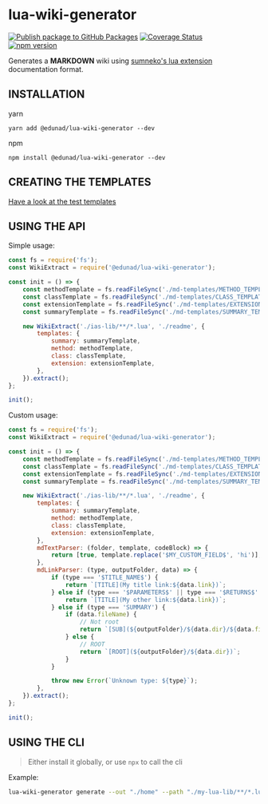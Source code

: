 # lua-wiki-generator

[![Publish package to GitHub Packages](https://github.com/edunad/lua-wiki-generator/actions/workflows/release.yaml/badge.svg)](https://github.com/edunad/lua-wiki-generator/actions/workflows/release.yaml)
[![Coverage Status](https://coveralls.io/repos/github/edunad/lua-wiki-generator/badge.svg?branch=master)](https://coveralls.io/github/edunad/lua-wiki-generator?branch=master)⠀⠀⠀⠀
[![npm version](https://badge.fury.io/js/@edunad%2Flua-wiki-generator.svg)](https://badge.fury.io/js/@edunad%2Flua-wiki-generator)

Generates a **MARKDOWN** wiki using [sumneko's lua extension](https://github.com/sumneko/lua-language-server) documentation format.

## INSTALLATION

yarn

```
yarn add @edunad/lua-wiki-generator --dev
```

npm

```
npm install @edunad/lua-wiki-generator --dev
```

## CREATING THE TEMPLATES

[Have a look at the test templates](https://github.com/edunad/lua-wiki-generator/tree/master/tests/__test_templates__)

## USING THE API

Simple usage:

```js
const fs = require('fs');
const WikiExtract = require('@edunad/lua-wiki-generator');

const init = () => {
    const methodTemplate = fs.readFileSync('./md-templates/METHOD_TEMPLATE.md', 'utf8');
    const classTemplate = fs.readFileSync('./md-templates/CLASS_TEMPLATE.md', 'utf8');
    const extensionTemplate = fs.readFileSync('./md-templates/EXTENSION_TEMPLATE.md', 'utf8');
    const summaryTemplate = fs.readFileSync('./md-templates/SUMMARY_TEMPLATE.md', 'utf8');

    new WikiExtract('./ias-lib/**/*.lua', './readme', {
        templates: {
            summary: summaryTemplate,
            method: methodTemplate,
            class: classTemplate,
            extension: extensionTemplate,
        },
    }).extract();
};

init();
```

Custom usage:

```js
const fs = require('fs');
const WikiExtract = require('@edunad/lua-wiki-generator');

const init = () => {
    const methodTemplate = fs.readFileSync('./md-templates/METHOD_TEMPLATE.md', 'utf8');
    const classTemplate = fs.readFileSync('./md-templates/CLASS_TEMPLATE.md', 'utf8');
    const extensionTemplate = fs.readFileSync('./md-templates/EXTENSION_TEMPLATE.md', 'utf8');
    const summaryTemplate = fs.readFileSync('./md-templates/SUMMARY_TEMPLATE.md', 'utf8');

    new WikiExtract('./ias-lib/**/*.lua', './readme', {
        templates: {
            summary: summaryTemplate,
            method: methodTemplate,
            class: classTemplate,
            extension: extensionTemplate,
        },
        mdTextParser: (folder, template, codeBlock) => {
            return [true, template.replace('$MY_CUSTOM_FIELD$', 'hi')]; // Pass true to use default parsers, false to disable them
        },
        mdLinkParser: (type, outputFolder, data) => {
            if (type === '$TITLE_NAME$') {
                return `[TITLE](My title link:${data.link})`;
            } else if (type === '$PARAMETERS$' || type === '$RETURNS$' || type === '$FIELDS$') {
                return `[TITLE](My other link:${data.link})`;
            } else if (type === 'SUMMARY') {
                if (data.fileName) {
                    // Not root
                    return `[SUB](${outputFolder}/${data.dir}/${data.fileName})`;
                } else {
                    // ROOT
                    return `[ROOT](${outputFolder}/${data.dir})`;
                }
            }

            throw new Error(`Unknown type: ${type}`);
        },
    }).extract();
};

init();
```

## USING THE CLI

> Either install it globally, or use `npx` to call the cli

Example:

```bash
lua-wiki-generator generate --out "./home" --path "./my-lua-lib/**/*.lua" --method "./my-templates/METHOD_TEMPLATE.md" --extension "./my-templates/EXTENSION_TEMPLATE.md" --class "./my-templates/CLASS_TEMPLATE.md" --summary "./my-templates/SUMMARY_TEMPLATE.md"
```
